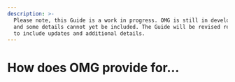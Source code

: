 ```yaml
---
description: >-
  Please note, this Guide is a work in progress. OMG is still in development,
  and some details cannot yet be included. The Guide will be revised regularly
  to include updates and additional details.
---
```


# How does OMG provide for...

